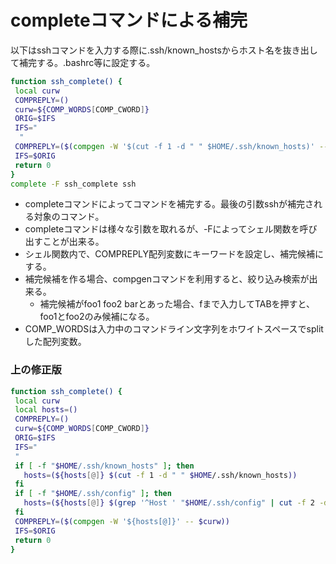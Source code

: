 ﻿# completeコマンドによる補完

以下はsshコマンドを入力する際に.ssh/known_hostsからホスト名を抜き出して補完する。.bashrc等に設定する。

```bash
function ssh_complete() {
 local curw
 COMPREPLY=()
 curw=${COMP_WORDS[COMP_CWORD]}
 ORIG=$IFS
 IFS="
  "
 COMPREPLY=($(compgen -W '$(cut -f 1 -d " " $HOME/.ssh/known_hosts)' -- $curw))
 IFS=$ORIG
 return 0
}
complete -F ssh_complete ssh
```

- completeコマンドによってコマンドを補完する。最後の引数sshが補完される対象のコマンド。
- completeコマンドは様々な引数を取れるが、-Fによってシェル関数を呼び出すことが出来る。
- シェル関数内で、COMPREPLY配列変数にキーワードを設定し、補完候補にする。
- 補完候補を作る場合、compgenコマンドを利用すると、絞り込み検索が出来る。
  - 補完候補がfoo1 foo2 barとあった場合、fまで入力してTABを押すと、foo1とfoo2のみ候補になる。
- COMP_WORDSは入力中のコマンドライン文字列をホワイトスペースでsplitした配列変数。

### 上の修正版

```bash
function ssh_complete() {
 local curw
 local hosts=()
 COMPREPLY=()
 curw=${COMP_WORDS[COMP_CWORD]}
 ORIG=$IFS
 IFS="
 "
 if [ -f "$HOME/.ssh/known_hosts" ]; then
   hosts=(${hosts[@]} $(cut -f 1 -d " " $HOME/.ssh/known_hosts))
 fi
 if [ -f "$HOME/.ssh/config" ]; then
   hosts=(${hosts[@]} $(grep '^Host ' "$HOME/.ssh/config" | cut -f 2 -d ' '))
 fi
 COMPREPLY=($(compgen -W '${hosts[@]}' -- $curw))
 IFS=$ORIG
 return 0
}
```
